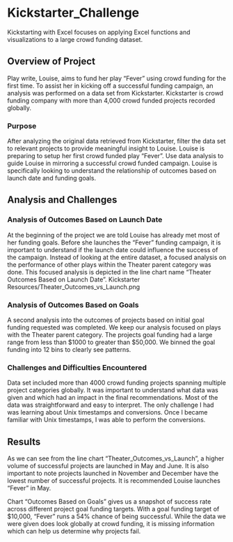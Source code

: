 # Kickstarter_Challenge
Kickstarting with Excel focuses on applying Excel functions and visualizations to a large crowd funding dataset.  
## Overview of Project
Play write, Louise, aims to fund her play “Fever” using crowd funding for the first time.  To assist her in kicking off a successful funding campaign, an analysis was performed on a data set from Kickstarter.  Kickstarter is crowd funding company with more than 4,000 crowd funded projects recorded globally.  
### Purpose
After analyzing the original data retrieved from Kickstarter, filter the data set to relevant projects to provide meaningful insight to Louise.  Louise is preparing to setup her first crowd funded play “Fever”. Use data analysis to guide Louise in mirroring a successful crowd funded campaign.  Louise is specifically looking to understand the relationship of outcomes based on launch date and funding goals.   
## Analysis and Challenges
### Analysis of Outcomes Based on Launch Date 
At the beginning of the project we are told Louise has already met most of her funding goals. Before she launches the “Fever” funding campaign, it is important to understand if the launch date could influence the success of the campaign.  Instead of looking at the entire dataset, a focused analysis on the performance of other plays within the Theater parent category was done.  This focused analysis is depicted in the line chart name “Theater Outcomes Based on Launch Date”.
Kickstarter Resources/Theater_Outcomes_vs_Launch.png   
### Analysis of Outcomes Based on Goals
A second analysis into the outcomes of projects based on initial goal funding requested was completed.   We keep our analysis focused on plays with the Theater parent category.  The projects goal funding had a large range from less than $1000 to greater than $50,000.  We binned the goal funding into 12 bins to clearly see patterns.    

### Challenges and Difficulties Encountered
Data set included more than 4000 crowd funding projects spanning multiple project categories globally.  It was important to understand what data was given and which had an impact in the final recommendations.  Most of the data was straightforward and easy to interpret.  The only challenge I had was learning about Unix timestamps and conversions.  Once I became familiar with Unix timestamps, I was able to perform the conversions. 

## Results
As we can see from the line chart “Theater_Outcomes_vs_Launch”, a higher volume of successful projects are launched in May and June.  It is also important to note projects launched in November and December have the lowest number of successful projects.  It is recommended Louise launches “Fever” in May.  

Chart “Outcomes Based on Goals” gives us a snapshot of success rate across different project goal funding targets.  With a goal funding target of $10,000, “Fever” runs a 54% chance of being successful. While the data we were given does look globally at crowd funding, it is missing information which can help us determine why projects fail. 
